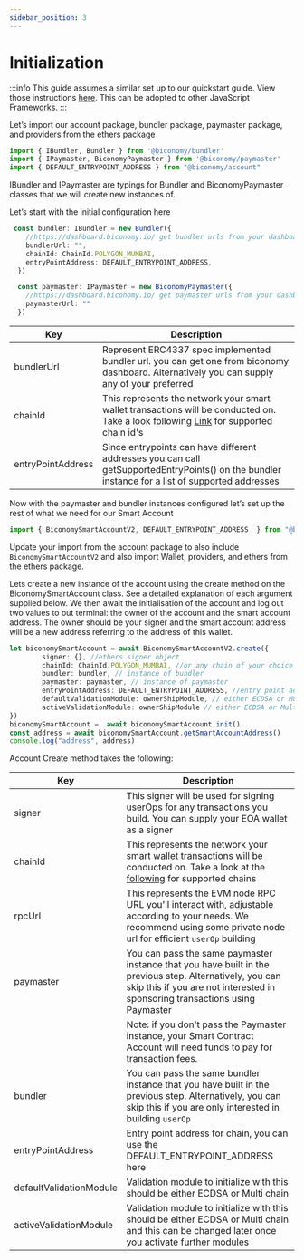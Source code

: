 ```yaml
---
sidebar_position: 3
---
```

# Initialization

:::info
This guide assumes a similar set up to our quickstart guide. View those instructions [here](quickstart.md). This can be adopted to other JavaScript Frameworks.
:::

Let’s import our account package, bundler package, paymaster package, and providers from the ethers package

```typescript
import { IBundler, Bundler } from '@biconomy/bundler'
import { IPaymaster, BiconomyPaymaster } from '@biconomy/paymaster'
import { DEFAULT_ENTRYPOINT_ADDRESS } from "@biconomy/account"
```
IBundler and IPaymaster are typings for Bundler and BiconomyPaymaster classes that we will create new instances of.

Let’s start with the initial configuration here

```typescript
 const bundler: IBundler = new Bundler({
    //https://dashboard.biconomy.io/ get bundler urls from your dashboard
    bundlerUrl: "",    
    chainId: ChainId.POLYGON_MUMBAI,
    entryPointAddress: DEFAULT_ENTRYPOINT_ADDRESS,
  })

  const paymaster: IPaymaster = new BiconomyPaymaster({
    //https://dashboard.biconomy.io/ get paymaster urls from your dashboard
    paymasterUrl: ""
  })
```

| Key           | Description |
| ------------- | ------------- |
| bundlerUrl        | Represent ERC4337 spec implemented bundler url. you can get one from biconomy dashboard. Alternatively you can supply any of your preferred|
| chainId       | This represents the network your smart wallet transactions will be conducted on. Take a look following [Link](https://shorturl.at/arETU) for supported chain id's |
| entryPointAddress        | Since entrypoints can have different addresses you can call getSupportedEntryPoints() on the bundler instance for a list of supported addresses|

Now with the paymaster and bundler instances configured let’s set up the rest of what we need for our Smart Account

```typescript
import { BiconomySmartAccountV2, DEFAULT_ENTRYPOINT_ADDRESS  } from "@biconomy/account"
```

Update your import from the account package to also include `BiconomySmartAccountV2` and also import Wallet, providers, and ethers from the ethers package.

Lets create a new instance of the account using the create method on the BiconomySmartAccount class. See a detailed explanation of each argument supplied below. We then await the initialisation of the account and log out two values to out terminal: the owner of the account and the smart account address. The owner should be your signer and the smart account address will be a new address referring to the address of this wallet.

```typescript
let biconomySmartAccount = await BiconomySmartAccountV2.create({
        signer: {}, //ethers signer object
        chainId: ChainId.POLYGON_MUMBAI, //or any chain of your choice
        bundler: bundler, // instance of bundler
        paymaster: paymaster, // instance of paymaster
        entryPointAddress: DEFAULT_ENTRYPOINT_ADDRESS, //entry point address for chain
        defaultValidationModule: ownerShipModule, // either ECDSA or Multi chain to start
        activeValidationModule: ownerShipModule // either ECDSA or Multi chain to start
})
biconomySmartAccount =  await biconomySmartAccount.init()
const address = await biconomySmartAccount.getSmartAccountAddress()
console.log("address", address)
```

Account Create method takes the following: 

| Key           | Description |
| ------------- | ------------- |
| signer        | This signer will be used for signing userOps for any transactions you build. You can supply your EOA wallet as a signer|
| chainId       | This represents the network your smart wallet transactions will be conducted on. Take a look at the [following](../../supportedchains/supportedchains.md) for supported chains |
| rpcUrl        | This represents the EVM node RPC URL you'll interact with, adjustable according to your needs. We recommend using some private node url for efficient ```userOp``` building|
| paymaster     | You can pass the same paymaster instance that you have built in the previous step. Alternatively, you can skip this if you are not interested in sponsoring transactions using Paymaster |
|               | Note: if you don't pass the Paymaster instance, your Smart Contract Account will need funds to pay for transaction fees.|
| bundler       | You can pass the same bundler instance that you have built in the previous step. Alternatively, you can skip this if you are only interested in building ```userOp```|
| entryPointAddress    | Entry point address for chain, you can use the DEFAULT_ENTRYPOINT_ADDRESS here |
| defaultValidationModule    | Validation module to initialize with this should be either ECDSA or Multi chain |
| activeValidationModule   | Validation module to initialize with this should be either ECDSA or Multi chain and this can be changed later once you activate further modules |

